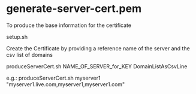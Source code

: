 # generate-server-cert.pem

To produce the base information for the certificate

setup.sh

Create the Certificate by providing a reference name of the server and the csv list of domains

produceServerCert.sh NAME_OF_SERVER_for_KEY DomainListAsCsvLine

e.g.:
produceServerCert.sh myserver1 "myserver1.live.com,myserver1,myserver1.com"
